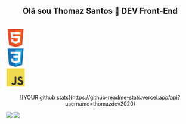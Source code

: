 <h2 align="center">Olâ sou Thomaz Santos 👋 DEV Front-End</h2>


<code align="center">
<img height="50" src="https://github.com/devicons/devicon/blob/master/icons/html5/html5-original.svg">
<img height="50" src="https://github.com/devicons/devicon/blob/master/icons/css3/css3-original.svg">
<img height="50" src="https://raw.githubusercontent.com/devicons/devicon/master/icons/javascript/javascript-original.svg">
 </code>
<br>
<div align="center">
![YOUR github stats](https://github-readme-stats.vercel.app/api?username=thomazdev2020)
</div>

[<img src="https://img.shields.io/badge/linkedin-%230077B5.svg?&style=for-the-badge&logo=linkedin&logoColor=white" />](https://www.linkedin.com) [<img src = "https://img.shields.io/badge/instagram-%23E4405F.svg?&style=for-the-badge&logo=instagram&logoColor=white">](https://www.instagram.com/thomazdev/) 
